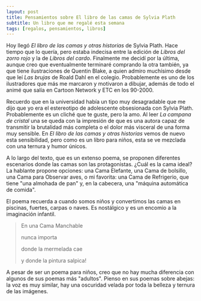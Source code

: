 ```yaml
---
layout: post
title: Pensamientos sobre El libro de las camas de Sylvia Plath
subtitle: Un libro que me regalé esta semana
tags: [regalos, pensamientos, libros]
---
```


Hoy llegó *El libro de las camas y otras historias* de Sylvia Plath. Hace tiempo que lo quería, pero estaba indecisa entre la edición de *Libros del zorro rojo* y la de *Libros del cardo*. Finalmente me decidí por la última, aunque creo que eventualmente terminaré comprando la otra también, ya que tiene ilustraciones de Quentin Blake, a quien admiro muchísimo desde que leí *Las brujas* de Roald Dahl en el colegio. Probablemente es uno de los ilustradores que más me marcaron y motivaron a dibujar, además de todo el animé que salía en Cartoon Network y ETC en los 90-2000. 

Recuerdo que en la universidad había un tipo muy desagradable que me dijo que yo era el estereotipo de adolescente obsesionada con Sylvia Plath. Probablemente es un cliché que te guste, pero la amo. Al leer *La campana de cristal* una se queda con la impresión de que es una autora capaz de transmitir la brutalidad más completa o el dolor más visceral de una forma muy sensible. En *El libro de las camas y otras historias* vemos de nuevo esta sensibilidad, pero como es un libro para niños, esta se ve mezclada con una ternura y humor únicos.

A lo largo del texto, que es un extenso poema, se proponen diferentes escenarios donde las camas son las protagonistas. ¿Cuál es la cama ideal? La hablante propone opciones: una Cama Elefante, una Cama de bolsillo, una Cama para Observar aves, o mi favorita: una Cama de Refrigerio, que tiene "una almohada de pan" y, en la cabecera, una "máquina automática de comida".

El poema recuerda a cuando somos niños y convertimos las camas en piscinas, fuertes, carpas o naves. Es nostálgico y es un encomio a la imaginación infantil.


> <p> En una Cama Manchable </p>
> <p> nunca importa </p>
> <p> donde la mermelada cae </p>
> <p> y donde la pintura salpica! </p> 

A pesar de ser un poema para niños, creo que no hay mucha diferencia con algunos de sus poemas más "adultos". Pienso en sus poemas sobre abejas: la voz es muy similar, hay una oscuridad velada por toda la belleza y ternura de las imágenes.